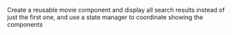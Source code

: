 Create a reusable movie component and display all search results instead of just the first one, and use a state manager to coordinate showing the components
